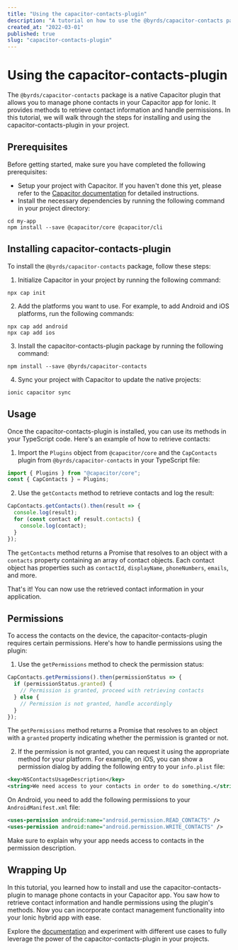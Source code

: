 ```yaml
---
title: "Using the capacitor-contacts-plugin"
description: "A tutorial on how to use the @byrds/capacitor-contacts package to manage phone contacts in your Capacitor app."
created_at: "2022-03-01"
published: true
slug: "capacitor-contacts-plugin"
---
```


# Using the capacitor-contacts-plugin

The `@byrds/capacitor-contacts` package is a native Capacitor plugin that allows you to manage phone contacts in your Capacitor app for Ionic. It provides methods to retrieve contact information and handle permissions. In this tutorial, we will walk through the steps for installing and using the capacitor-contacts-plugin in your project.

## Prerequisites

Before getting started, make sure you have completed the following prerequisites:

- Setup your project with Capacitor. If you haven't done this yet, please refer to the [Capacitor documentation](https://capacitor.ionicframework.com/docs/) for detailed instructions.
- Install the necessary dependencies by running the following command in your project directory:

```
cd my-app
npm install --save @capacitor/core @capacitor/cli
```

## Installing capacitor-contacts-plugin

To install the `@byrds/capacitor-contacts` package, follow these steps:

1. Initialize Capacitor in your project by running the following command:

```
npx cap init
```

2. Add the platforms you want to use. For example, to add Android and iOS platforms, run the following commands:

```
npx cap add android
npx cap add ios
```

3. Install the capacitor-contacts-plugin package by running the following command:

```
npm install --save @byrds/capacitor-contacts
```

4. Sync your project with Capacitor to update the native projects:

```
ionic capacitor sync
```

## Usage

Once the capacitor-contacts-plugin is installed, you can use its methods in your TypeScript code. Here's an example of how to retrieve contacts:

1. Import the `Plugins` object from `@capacitor/core` and the `CapContacts` plugin from `@byrds/capacitor-contacts` in your TypeScript file:

```typescript
import { Plugins } from "@capacitor/core";
const { CapContacts } = Plugins;
```

2. Use the `getContacts` method to retrieve contacts and log the result:

```typescript
CapContacts.getContacts().then(result => {
  console.log(result);
  for (const contact of result.contacts) {
    console.log(contact);
  }
});
```

The `getContacts` method returns a Promise that resolves to an object with a `contacts` property containing an array of contact objects. Each contact object has properties such as `contactId`, `displayName`, `phoneNumbers`, `emails`, and more.

That's it! You can now use the retrieved contact information in your application.

## Permissions

To access the contacts on the device, the capacitor-contacts-plugin requires certain permissions. Here's how to handle permissions using the plugin:

1. Use the `getPermissions` method to check the permission status:

```typescript
CapContacts.getPermissions().then(permissionStatus => {
  if (permissionStatus.granted) {
    // Permission is granted, proceed with retrieving contacts
  } else {
    // Permission is not granted, handle accordingly
  }
});
```

The `getPermissions` method returns a Promise that resolves to an object with a `granted` property indicating whether the permission is granted or not.

2. If the permission is not granted, you can request it using the appropriate method for your platform. For example, on iOS, you can show a permission dialog by adding the following entry to your `info.plist` file:

```xml
<key>NSContactsUsageDescription</key>
<string>We need access to your contacts in order to do something.</string>
```

On Android, you need to add the following permissions to your `AndroidManifest.xml` file:

```xml
<uses-permission android:name="android.permission.READ_CONTACTS" />
<uses-permission android:name="android.permission.WRITE_CONTACTS" />
```

Make sure to explain why your app needs access to contacts in the permission description.

## Wrapping Up

In this tutorial, you learned how to install and use the capacitor-contacts-plugin to manage phone contacts in your Capacitor app. You saw how to retrieve contact information and handle permissions using the plugin's methods. Now you can incorporate contact management functionality into your Ionic hybrid app with ease.

Explore the [documentation](https://github.com/byrdsandbytes/capContactsDemo) and experiment with different use cases to fully leverage the power of the capacitor-contacts-plugin in your projects.